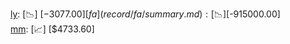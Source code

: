 [ly](record/ly/summary.md): [📉] [$-3077.00]  
[fa](record/fa/summary.md): [📉] [$-915000.00]  
[mm](record/mm/summary.md): [📈] [$4733.60]  
